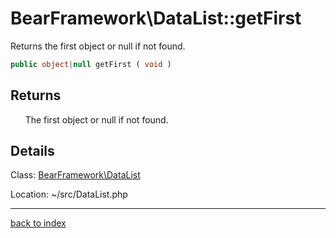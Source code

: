 # BearFramework\DataList::getFirst

Returns the first object or null if not found.

```php
public object|null getFirst ( void )
```

## Returns

&nbsp;&nbsp;&nbsp;&nbsp;&nbsp;&nbsp;The first object or null if not found.

## Details

Class: [BearFramework\DataList](bearframework.datalist.class.md)

Location: ~/src/DataList.php

---

[back to index](index.md)

